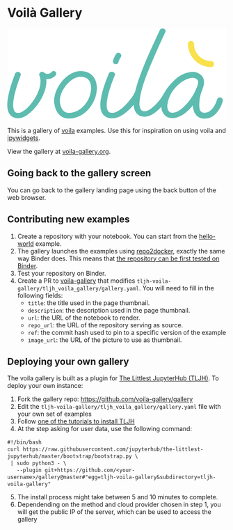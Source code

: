 # Voilà Gallery

![voila-gallery-logo](./voila-gallery.svg)

This is a gallery of [voila](https://github.com/QuantStack/voila)
examples. Use this for inspiration on using voila and
[ipywidgets](https://github.com/jupyter-widgets/ipywidgets).

View the gallery at [voila-gallery.org](http://voila-gallery.org).

## Going back to the gallery screen

You can go back to the gallery landing page using the back button of the web browser.

## Contributing new examples

1. Create a repository with your notebook. You can start from the [hello-world](https://github.com/voila-gallery/hello-world-example) example.
2. The gallery launches the examples using [repo2docker](https://github.com/jupyter/repo2docker), exactly the same way Binder does. This means that [the repository can be first tested on Binder](https://mybinder.readthedocs.io/en/latest/introduction.html#preparing-a-repository-for-binder).
2. Test your repository on Binder.
3. Create a PR to [voila-gallery](https://github.com/voila-gallery/gallery) that
   modifies `tljh-voila-gallery/tljh_voila_gallery/gallery.yaml`.
   You will need to fill in the following fields:
   - `title`: the title used in the page thumbnail.
   - `description`: the description used in the page thumbnail.
   - `url`: the URL of the notebook to render.
   - `repo_url`: the URL of the repository serving as source.
   - `ref`: the commit hash used to pin to a specific version of the example
   - `image_url`: the URL of the picture to use as thumbnail.

## Deploying your own gallery

The voila gallery is built as a plugin for [The Littlest JupyterHub (TLJH)](https://tljh.jupyter.org). To deploy your own instance:

1. Fork the gallery repo: https://github.com/voila-gallery/gallery
2. Edit the `tljh-voila-gallery/tljh_voila_gallery/gallery.yaml` file with your own set of examples
3. Follow [one of the tutorials to install TLJH](https://tljh.jupyter.org/en/latest/#installation)
4. At the step asking for user data, use the following command:

```
#!/bin/bash
curl https://raw.githubusercontent.com/jupyterhub/the-littlest-jupyterhub/master/bootstrap/bootstrap.py \
 | sudo python3 - \
   --plugin git+https://github.com/<your-username>/gallery@master#"egg=tljh-voila-gallery&subdirectory=tljh-voila-gallery"
```
5. The install process might take between 5 and 10 minutes to complete.
6. Dependending on the method and cloud provider chosen in step 1, you will get the public IP of the server, which can be used to access the gallery
